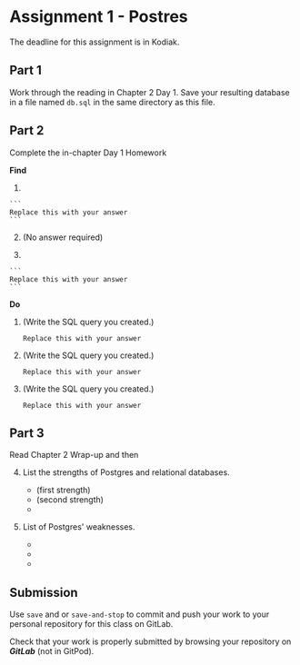 
# Assignment 1 - Postres

The deadline for this assignment is in Kodiak.

## Part 1

Work through the reading in Chapter 2 Day 1. Save your resulting database
in a file named `db.sql` in the same directory as this file.

## Part 2

Complete the in-chapter Day 1 Homework

**Find**

1.

    ```
    Replace this with your answer
    ```

2. (No answer required)

3.

    ```
    Replace this with your answer
    ```


**Do**

1. (Write the SQL query you created.)

    ```
    Replace this with your answer
    ```

2. (Write the SQL query you created.)

    ```
    Replace this with your answer
    ```

3. (Write the SQL query you created.)

    ```
    Replace this with your answer
    ```

## Part 3

Read Chapter 2 Wrap-up and then

4. List the strengths of Postgres and relational databases.

    * (first strength)
    * (second strength)
    *

5. List of Postgres' weaknesses.

    *
    *
    *

## Submission

Use `save` and or `save-and-stop` to commit and push your work to your
personal repository for this class on GitLab.

Check that your work is properly submitted by browsing your repository
on ***GitLab*** (not in GitPod).
